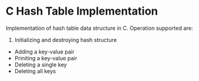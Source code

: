 C Hash Table Implementation
============================

Implementation of hash table data structure in C. Operation supported are:

1. Initializing and destroying hash structure
- Adding a key-value pair
- Priniting a key-value pair
- Deleting a single key
- Deleting all keys



